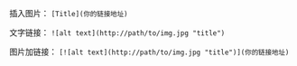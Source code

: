 插入图片：
`[Title](你的链接地址)`

文字链接：
`![alt text](http://path/to/img.jpg "title")`

图片加链接：
`[![alt text](http://path/to/img.jpg "title")](你的链接地址)`
